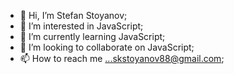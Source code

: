 - 👋 Hi, I’m Stefan Stoyanov;
- 👀 I’m interested in JavaScript;
- 🌱 I’m currently learning JavaScript;
- 💞️ I’m looking to collaborate on JavaScript;
- 📫 How to reach me ...skstoyanov88@gmail.com;
